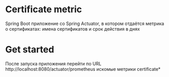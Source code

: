 # Certificate metric

Spring Boot приложение со Spring Actuator, в котором отдаётся метрика о сертификатах: имена сертификатов и срок действия в днях

# Get started
После запуска приложения перейти по URL http://localhost:8080/actuator/prometheus
искомые метрики certificate*